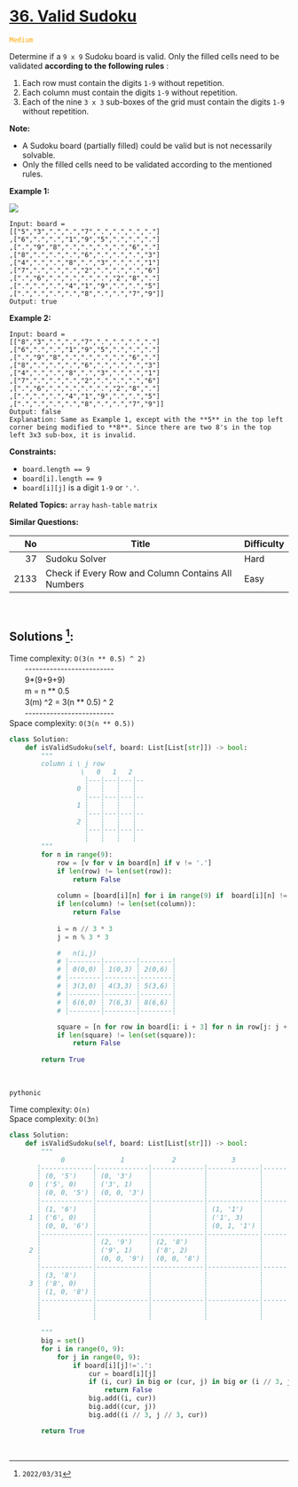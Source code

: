 # [36. Valid Sudoku](https://leetcode.com/problems/valid-sudoku)
<span style="color:orange">`Medium`</span>

Determine if a `9 x 9` Sudoku board is valid. Only the filled cells need to be validated  **according to the following rules** :

  1. Each row must contain the digits `1-9` without repetition.
  2. Each column must contain the digits `1-9` without repetition.
  3. Each of the nine `3 x 3` sub-boxes of the grid must contain the digits `1-9` without repetition.


**Note:**

  * A Sudoku board (partially filled) could be valid but is not necessarily solvable.
  * Only the filled cells need to be validated according to the mentioned rules.


**Example 1:**

![](https://upload.wikimedia.org/wikipedia/commons/thumb/f/ff/Sudoku-by-L2G-20050714.svg/250px-Sudoku-by-L2G-20050714.svg.png)

    Input: board = 
    [["5","3",".",".","7",".",".",".","."]
    ,["6",".",".","1","9","5",".",".","."]
    ,[".","9","8",".",".",".",".","6","."]
    ,["8",".",".",".","6",".",".",".","3"]
    ,["4",".",".","8",".","3",".",".","1"]
    ,["7",".",".",".","2",".",".",".","6"]
    ,[".","6",".",".",".",".","2","8","."]
    ,[".",".",".","4","1","9",".",".","5"]
    ,[".",".",".",".","8",".",".","7","9"]]
    Output: true


**Example 2:**

    Input: board = 
    [["8","3",".",".","7",".",".",".","."]
    ,["6",".",".","1","9","5",".",".","."]
    ,[".","9","8",".",".",".",".","6","."]
    ,["8",".",".",".","6",".",".",".","3"]
    ,["4",".",".","8",".","3",".",".","1"]
    ,["7",".",".",".","2",".",".",".","6"]
    ,[".","6",".",".",".",".","2","8","."]
    ,[".",".",".","4","1","9",".",".","5"]
    ,[".",".",".",".","8",".",".","7","9"]]
    Output: false
    Explanation: Same as Example 1, except with the **5** in the top left corner being modified to **8**. Since there are two 8's in the top left 3x3 sub-box, it is invalid.


**Constraints:**

  * `board.length == 9`
  * `board[i].length == 9`
  * `board[i][j]` is a digit `1-9` or `'.'`.

**Related Topics:** `array` `hash-table` `matrix`

**Similar Questions:**

|  No  |                       Title                        | Difficulty |
| ---: | -------------------------------------------------- | ---------- |
|   37 | Sudoku Solver                                      | Hard       |
| 2133 | Check if Every Row and Column Contains All Numbers | Easy       |

<br>

## Solutions [^1]:

Time complexity: `O(3(n ** 0.5) ^ 2)` <br>
　　------------------------- <br>
　　9*(9+9+9) <br>
　　m = n ** 0.5 <br>
　　3(m) ^2 = 3(n ** 0.5) ^ 2 <br>
　　------------------------- <br>
Space complexity: `O(3(n ** 0.5))`

```python
class Solution:
    def isValidSudoku(self, board: List[List[str]]) -> bool:
        """
        column i \ j row
                  \   0   1   2
                   ┆---┆---┆---┆--
                 0 ┆   ┆   ┆   ┆
                   ┆---┆---┆---┆--
                 1 ┆   ┆   ┆   ┆
                   ┆---┆---┆---┆--
                 2 ┆   ┆   ┆   ┆
                   ┆---┆---┆---┆--
                   ┆   ┆   ┆   ┆
        """
        for n in range(9):
            row = [v for v in board[n] if v != '.']
            if len(row) != len(set(row)):
                return False
        
            column = [board[i][n] for i in range(9) if  board[i][n] != '.']
            if len(column) != len(set(column)):
                return False
        
            i = n // 3 * 3
            j = n % 3 * 3

            #   n(i,j)
            # ┆--------┆--------┆--------┆
            # ┆ 0(0,0) ┆ 1(0,3) ┆ 2(0,6) ┆
            # ┆--------┆--------┆--------┆
            # ┆ 3(3,0) ┆ 4(3,3) ┆ 5(3,6) ┆
            # ┆--------┆--------┆--------┆
            # ┆ 6(6,0) ┆ 7(6,3) ┆ 8(6,6) ┆
            # ┆--------┆--------┆--------┆

            square = [n for row in board[i: i + 3] for n in row[j: j + 3] if n != '.']
            if len(square) != len(set(square)):
                return False          
            
        return True
```

<br>

`pythonic`

Time complexity: `O(n)` <br>
Space complexity: `O(3n)`

```python
class Solution:
    def isValidSudoku(self, board: List[List[str]]) -> bool:
        """
             0              1            2              3
       ┆-------------┆-------------┆-------------┆-------------┆------
       ┆ (0, '5')    ┆ (0, '3')    ┆             ┆             ┆
     0 ┆ ('5', 0)    ┆ ('3', 1)    ┆             ┆             ┆
       ┆ (0, 0, '5') ┆ (0, 0, '3') ┆             ┆             ┆
       ┆-------------┆-------------┆-------------┆-------------┆------
       ┆ (1, '6')    ┆             ┆             ┆ (1, '1')    ┆
     1 ┆ ('6', 0)    ┆             ┆             ┆ ('1', 3)    ┆
       ┆ (0, 0, '6') ┆             ┆             ┆ (0, 1, '1') ┆
       ┆-------------┆-------------┆-------------┆-------------┆------
       ┆             ┆ (2, '9')    ┆ (2, '8')    ┆             ┆
     2 ┆             ┆ ('9', 1)    ┆ ('8', 2)    ┆             ┆
       ┆             ┆ (0, 0, '9') ┆ (0, 0, '8') ┆             ┆
       ┆-------------┆-------------┆-------------┆-------------┆------
       ┆ (3, '8')    ┆             ┆             ┆             ┆
     3 ┆ ('8', 0)    ┆             ┆             ┆             ┆
       ┆ (1, 0, '8') ┆             ┆             ┆             ┆
       ┆-------------┆-------------┆-------------┆-------------┆------
       ┆             ┆             ┆             ┆             ┆
       ┆             ┆             ┆             ┆             ┆

        """
        big = set()
        for i in range(0, 9):
            for j in range(0, 9):
                if board[i][j]!='.':
                    cur = board[i][j]
                    if (i, cur) in big or (cur, j) in big or (i // 3, j // 3, cur) in big:
                        return False
                    big.add((i, cur))
                    big.add((cur, j))
                    big.add((i // 3, j // 3, cur))

        return True
```

<br>

[^1]: `2022/03/31`